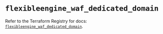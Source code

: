 # `flexibleengine_waf_dedicated_domain`

Refer to the Terraform Registry for docs: [`flexibleengine_waf_dedicated_domain`](https://registry.terraform.io/providers/flexibleenginecloud/flexibleengine/1.46.0/docs/resources/waf_dedicated_domain).
